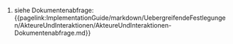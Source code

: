 1. siehe Dokumentenabfrage: {{pagelink:ImplementationGuide/markdown/UebergreifendeFestlegungen/AkteureUndInteraktionen/AkteureUndInteraktionen-Dokumentenabfrage.md}}


